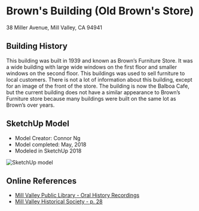 # Brown's Building (Old Brown's Store)
38 Miller Avenue, Mill Valley, CA 94941

## Building History
This building was built in 1939 and known as Brown’s Furniture Store. It was a wide building with large wide windows on the first floor and smaller windows on the second floor. This buildings was used to sell furniture to local customers. There is not a lot of information about this building, except for an image of the front of the store. The building is now the Balboa Cafe, but the current building does not have a similar appearance to Brown’s Furniture store because many buildings were built on the same lot as Brown’s over years. 

## SketchUp Model
- Model Creator: Connor Ng
- Model completed: May, 2018
- Modeled in SketchUp 2018

![SketchUp model](https://github.com/TimeWalkOrg/building-mill-valley-ca-browns-building/blob/master/sketchup-image.jpg)


## Online References
- [Mill Valley Public Library - Oral History Recordings](http://millvalley.pastperfectonline.com/bysearchterm?keyword=Brown%27s+Furniture+Store)
- [Mill Valley Historical Society - p. 28](https://www.mvhistory.org/wp-content/uploads/2012/08/plugin-hist-walk-guidebook-2007.pdf)